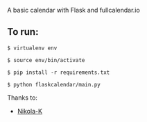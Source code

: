 A basic calendar with Flask and fullcalendar.io


To run:
------
    $ virtualenv env
    
    $ source env/bin/activate
    
    $ pip install -r requirements.txt
    
    $ python flaskcalendar/main.py


Thanks to:
* [Nikola-K](https://github.com/Nikola-K)
